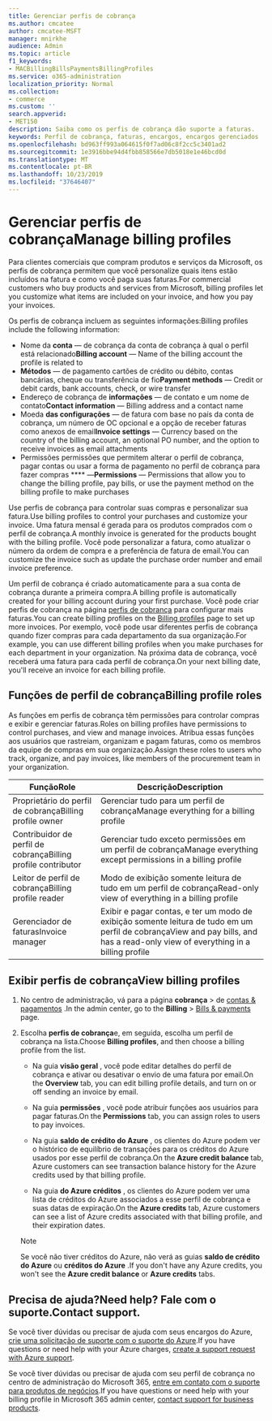 ```yaml
---
title: Gerenciar perfis de cobrança
ms.author: cmcatee
author: cmcatee-MSFT
manager: mnirkhe
audience: Admin
ms.topic: article
f1_keywords:
- MACBillingBillsPaymentsBillingProfiles
ms.service: o365-administration
localization_priority: Normal
ms.collection:
- commerce
ms.custom: ''
search.appverid:
- MET150
description: Saiba como os perfis de cobrança dão suporte a faturas.
keywords: Perfil de cobrança, faturas, encargos, encargos gerenciados
ms.openlocfilehash: bd963ff993a064615f0f7ad06c8f2cc5c3401ad2
ms.sourcegitcommit: 1e3916bbe94d4fbb858566e7db5018e1e46bcd0d
ms.translationtype: MT
ms.contentlocale: pt-BR
ms.lasthandoff: 10/23/2019
ms.locfileid: "37646407"
---
```

# <a name="manage-billing-profiles"></a><span data-ttu-id="8a83a-104">Gerenciar perfis de cobrança</span><span class="sxs-lookup"><span data-stu-id="8a83a-104">Manage billing profiles</span></span>
<span data-ttu-id="8a83a-105">Para clientes comerciais que compram produtos e serviços da Microsoft, os perfis de cobrança permitem que você personalize quais itens estão incluídos na fatura e como você paga suas faturas.</span><span class="sxs-lookup"><span data-stu-id="8a83a-105">For commercial customers who buy products and services from Microsoft, billing profiles let you customize what items are included on your invoice, and how you pay your invoices.</span></span>

<span data-ttu-id="8a83a-106">Os perfis de cobrança incluem as seguintes informações:</span><span class="sxs-lookup"><span data-stu-id="8a83a-106">Billing profiles include the following information:</span></span>

- <span data-ttu-id="8a83a-107">Nome da **conta** &mdash; de cobrança da conta de cobrança à qual o perfil está relacionado</span><span class="sxs-lookup"><span data-stu-id="8a83a-107">**Billing account** &mdash; Name of the billing account the profile is related to</span></span>
- <span data-ttu-id="8a83a-108">**Métodos** &mdash; de pagamento cartões de crédito ou débito, contas bancárias, cheque ou transferência de fio</span><span class="sxs-lookup"><span data-stu-id="8a83a-108">**Payment methods** &mdash; Credit or debit cards, bank accounts, check, or wire transfer</span></span>
- <span data-ttu-id="8a83a-109">Endereço de cobrança de **informações** &mdash; de contato e um nome de contato</span><span class="sxs-lookup"><span data-stu-id="8a83a-109">**Contact information** &mdash; Billing address and a contact name</span></span>
- <span data-ttu-id="8a83a-110">Moeda **das configurações** &mdash; de fatura com base no país da conta de cobrança, um número de OC opcional e a opção de receber faturas como anexos de email</span><span class="sxs-lookup"><span data-stu-id="8a83a-110">**Invoice settings** &mdash; Currency based on the country of the billing account, an optional PO number, and the option to receive invoices as email attachments</span></span>
- <span data-ttu-id="8a83a-111">Permissões permissões que permitem alterar o perfil de cobrança, pagar contas ou usar a forma de pagamento no perfil de cobrança para fazer compras \*\*\*\* &mdash;</span><span class="sxs-lookup"><span data-stu-id="8a83a-111">**Permissions** &mdash; Permissions that allow you to change the billing profile, pay bills, or use the payment method on the billing profile to make purchases</span></span>

<span data-ttu-id="8a83a-112">Use perfis de cobrança para controlar suas compras e personalizar sua fatura.</span><span class="sxs-lookup"><span data-stu-id="8a83a-112">Use billing profiles to control your purchases and customize your invoice.</span></span> <span data-ttu-id="8a83a-113">Uma fatura mensal é gerada para os produtos comprados com o perfil de cobrança.</span><span class="sxs-lookup"><span data-stu-id="8a83a-113">A monthly invoice is generated for the products bought with the billing profile.</span></span> <span data-ttu-id="8a83a-114">Você pode personalizar a fatura, como atualizar o número da ordem de compra e a preferência de fatura de email.</span><span class="sxs-lookup"><span data-stu-id="8a83a-114">You can customize the invoice such as update the purchase order number and email invoice preference.</span></span>

<span data-ttu-id="8a83a-115">Um perfil de cobrança é criado automaticamente para a sua conta de cobrança durante a primeira compra.</span><span class="sxs-lookup"><span data-stu-id="8a83a-115">A billing profile is automatically created for your billing account during your first purchase.</span></span> <span data-ttu-id="8a83a-116">Você pode criar perfis de cobrança na página <a href="https://go.microsoft.com/fwlink/p/?linkid=2103629" target="_blank">perfis de cobrança</a> para configurar mais faturas.</span><span class="sxs-lookup"><span data-stu-id="8a83a-116">You can create billing profiles on the <a href="https://go.microsoft.com/fwlink/p/?linkid=2103629" target="_blank">Billing profiles</a> page to set up more invoices.</span></span> <span data-ttu-id="8a83a-117">Por exemplo, você pode usar diferentes perfis de cobrança quando fizer compras para cada departamento da sua organização.</span><span class="sxs-lookup"><span data-stu-id="8a83a-117">For example, you can use different billing profiles when you make purchases for each department in your organization.</span></span> <span data-ttu-id="8a83a-118">Na próxima data de cobrança, você receberá uma fatura para cada perfil de cobrança.</span><span class="sxs-lookup"><span data-stu-id="8a83a-118">On your next billing date, you'll receive an invoice for each billing profile.</span></span>

## <a name="billing-profile-roles"></a><span data-ttu-id="8a83a-119">Funções de perfil de cobrança</span><span class="sxs-lookup"><span data-stu-id="8a83a-119">Billing profile roles</span></span>

<span data-ttu-id="8a83a-120">As funções em perfis de cobrança têm permissões para controlar compras e exibir e gerenciar faturas.</span><span class="sxs-lookup"><span data-stu-id="8a83a-120">Roles on billing profiles have permissions to control purchases, and view and manage invoices.</span></span> <span data-ttu-id="8a83a-121">Atribua essas funções aos usuários que rastreiam, organizam e pagam faturas, como os membros da equipe de compras em sua organização.</span><span class="sxs-lookup"><span data-stu-id="8a83a-121">Assign these roles to users who track, organize, and pay invoices, like members of the procurement team in your organization.</span></span>

| <span data-ttu-id="8a83a-122">Função</span><span class="sxs-lookup"><span data-stu-id="8a83a-122">Role</span></span>                          | <span data-ttu-id="8a83a-123">Descrição</span><span class="sxs-lookup"><span data-stu-id="8a83a-123">Description</span></span>                                                                       |
|-----------------------------  |---------------------------------------------------------------------------------  |
| <span data-ttu-id="8a83a-124">Proprietário do perfil de cobrança</span><span class="sxs-lookup"><span data-stu-id="8a83a-124">Billing profile owner</span></span>         | <span data-ttu-id="8a83a-125">Gerenciar tudo para um perfil de cobrança</span><span class="sxs-lookup"><span data-stu-id="8a83a-125">Manage everything for a billing profile</span></span>                                           |
| <span data-ttu-id="8a83a-126">Contribuidor de perfil de cobrança</span><span class="sxs-lookup"><span data-stu-id="8a83a-126">Billing profile contributor</span></span>   | <span data-ttu-id="8a83a-127">Gerenciar tudo exceto permissões em um perfil de cobrança</span><span class="sxs-lookup"><span data-stu-id="8a83a-127">Manage everything except permissions in a billing profile</span></span>                         |
| <span data-ttu-id="8a83a-128">Leitor de perfil de cobrança</span><span class="sxs-lookup"><span data-stu-id="8a83a-128">Billing profile reader</span></span>        | <span data-ttu-id="8a83a-129">Modo de exibição somente leitura de tudo em um perfil de cobrança</span><span class="sxs-lookup"><span data-stu-id="8a83a-129">Read-only view of everything in a billing profile</span></span>                                 |
| <span data-ttu-id="8a83a-130">Gerenciador de faturas</span><span class="sxs-lookup"><span data-stu-id="8a83a-130">Invoice manager</span></span>               | <span data-ttu-id="8a83a-131">Exibir e pagar contas, e ter um modo de exibição somente leitura de tudo em um perfil de cobrança</span><span class="sxs-lookup"><span data-stu-id="8a83a-131">View and pay bills, and has a read-only view of everything in a billing profile</span></span>   |

## <a name="view-billing-profiles"></a><span data-ttu-id="8a83a-132">Exibir perfis de cobrança</span><span class="sxs-lookup"><span data-stu-id="8a83a-132">View billing profiles</span></span>

1. <span data-ttu-id="8a83a-133">No centro de administração, vá para a página **cobrança** \> de <a href="https://go.microsoft.com/fwlink/p/?linkid=848039" target="_blank">contas & pagamentos</a> .</span><span class="sxs-lookup"><span data-stu-id="8a83a-133">In the admin center, go to the **Billing** \> <a href="https://go.microsoft.com/fwlink/p/?linkid=848039" target="_blank">Bills & payments</a> page.</span></span>

2. <span data-ttu-id="8a83a-134">Escolha **perfis de cobrança**e, em seguida, escolha um perfil de cobrança na lista.</span><span class="sxs-lookup"><span data-stu-id="8a83a-134">Choose **Billing profiles**, and then choose a billing profile from the list.</span></span>

    - <span data-ttu-id="8a83a-135">Na guia **visão geral** , você pode editar detalhes do perfil de cobrança e ativar ou desativar o envio de uma fatura por email.</span><span class="sxs-lookup"><span data-stu-id="8a83a-135">On the **Overview** tab, you can edit billing profile details, and turn on or off sending an invoice by email.</span></span>

    - <span data-ttu-id="8a83a-136">Na guia **permissões** , você pode atribuir funções aos usuários para pagar faturas.</span><span class="sxs-lookup"><span data-stu-id="8a83a-136">On the **Permissions** tab, you can assign roles to users to pay invoices.</span></span>

    - <span data-ttu-id="8a83a-137">Na guia **saldo de crédito do Azure** , os clientes do Azure podem ver o histórico de equilíbrio de transações para os créditos do Azure usados por esse perfil de cobrança.</span><span class="sxs-lookup"><span data-stu-id="8a83a-137">On the **Azure credit balance** tab, Azure customers can see transaction balance history for the Azure credits used by that billing profile.</span></span>

    - <span data-ttu-id="8a83a-138">Na guia **do Azure créditos** , os clientes do Azure podem ver uma lista de créditos do Azure associados a esse perfil de cobrança e suas datas de expiração.</span><span class="sxs-lookup"><span data-stu-id="8a83a-138">On the **Azure credits** tab, Azure customers can see a list of Azure credits associated with that billing profile, and their expiration dates.</span></span>

    > [!NOTE]
    > <span data-ttu-id="8a83a-139">Se você não tiver créditos do Azure, não verá as guias **saldo de crédito do Azure** ou **créditos do Azure** .</span><span class="sxs-lookup"><span data-stu-id="8a83a-139">If you don't have any Azure credits, you won't see the **Azure credit balance** or **Azure credits** tabs.</span></span>

## <a name="need-help-contact-support"></a><span data-ttu-id="8a83a-140">Precisa de ajuda?</span><span class="sxs-lookup"><span data-stu-id="8a83a-140">Need help?</span></span> <span data-ttu-id="8a83a-141">Fale com o suporte.</span><span class="sxs-lookup"><span data-stu-id="8a83a-141">Contact support.</span></span>

<span data-ttu-id="8a83a-142">Se você tiver dúvidas ou precisar de ajuda com seus encargos do Azure, <a href="https://portal.azure.com/#blade/Microsoft_Azure_Support/HelpAndSupportBlade/newsupportrequest" target="_blank">crie uma solicitação de suporte com o suporte do Azure</a>.</span><span class="sxs-lookup"><span data-stu-id="8a83a-142">If you have questions or need help with your Azure charges, <a href="https://portal.azure.com/#blade/Microsoft_Azure_Support/HelpAndSupportBlade/newsupportrequest" target="_blank">create a support request with Azure support</a>.</span></span>

<span data-ttu-id="8a83a-143">Se você tiver dúvidas ou precisar de ajuda com seu perfil de cobrança no centro de administração do Microsoft 365, [entre em contato com o suporte para produtos de negócios](https://docs.microsoft.com/en-us/office365/admin/contact-support-for-business-products).</span><span class="sxs-lookup"><span data-stu-id="8a83a-143">If you have questions or need help with your billing profile in Microsoft 365 admin center, [contact support for business products](https://docs.microsoft.com/en-us/office365/admin/contact-support-for-business-products).</span></span>